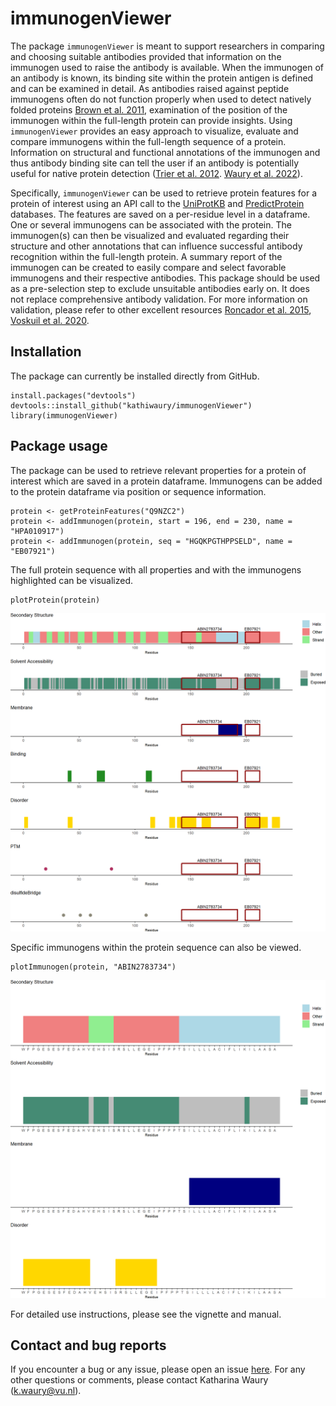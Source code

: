 # immunogenViewer

The package `immunogenViewer` is meant to support researchers in comparing and choosing suitable antibodies provided that information on the immunogen used to raise the antibody is available. When the immunogen of an antibody is known, its binding site within the protein antigen is defined and can be examined in detail. As antibodies raised against peptide immunogens often do not function properly when used to detect natively folded proteins [Brown et al. 2011](http://www.doi.org/10.1371/journal.pone.0028718), examination of the position of the immunogen within the full-length protein can provide insights. Using `immunogenViewer` provides an easy approach to visualize, evaluate and compare immunogens within the full-length sequence of a protein. Information on structural and functional annotations of the immunogen and thus antibody binding site can tell the user if an antibody is potentially useful for native protein detection ([Trier et al. 2012](http://www.doi.org/10.1016/j.ymeth.2011.12.001). [Waury et al. 2022](http://www.doi.org/10.1186/s40364-022-00425-w)).

Specifically, `immunogenViewer` can be used to retrieve protein features for a protein of interest using an API call to the [UniProtKB](https://www.uniprot.org/) and [PredictProtein](https://predictprotein.org/) databases. The features are saved on a per-residue level in a dataframe. One or several immunogens can be associated with the protein. The immunogen(s) can then be visualized and evaluated regarding their structure and other annotations that can influence successful antibody recognition within the full-length protein. A summary report of the immunogen can be created to easily compare and select favorable immunogens and their respective antibodies. This package should be used as a pre-selection step to exclude unsuitable antibodies early on. It does not replace comprehensive antibody validation. For more information on validation, please refer to other excellent resources [Roncador et al. 2015](http://www.doi.org/10.1080/19420862.2015.1100787), [Voskuil et al. 2020](http://www.doi.org/10.1080/19420862.2020.1794421).


## Installation 

The package can currently be installed directly from GitHub.

```{r installation, eval=FALSE}
install.packages("devtools")
devtools::install_github("kathiwaury/immunogenViewer")
library(immunogenViewer)
```

## Package usage

The package can be used to retrieve relevant properties for a protein of interest which are saved in a protein dataframe. Immunogens can be added to the protein dataframe via position or sequence information.

```{r features, eval=FALSE}
protein <- getProteinFeatures("Q9NZC2")
protein <- addImmunogen(protein, start = 196, end = 230, name = "HPA010917")
protein <- addImmunogen(protein, seq = "HGQKPGTHPPSELD", name = "EB07921")
```
The full protein sequence with all properties and with the immunogens highlighted can be visualized. 
```{r protein, eval=FALSE}
plotProtein(protein)
```
![](inst/figures/protein.png)

Specific immunogens within the protein sequence can also be viewed.
```{r immunogen, eval=FALSE}
plotImmunogen(protein, "ABIN2783734")
```
![](inst/figures/immunogen.png)

For detailed use instructions, please see the vignette and manual.

## Contact and bug reports
If you encounter a bug or any issue, please open an issue [here](https://github.com/kathiwaury/immunogenViewer/issues). For any other questions or comments, please contact Katharina Waury ([k.waury@vu.nl](mailto:k.waury@vu.nl)).
